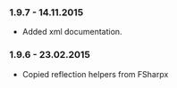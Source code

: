 ### 1.9.7 - 14.11.2015
* Added xml documentation.

### 1.9.6 - 23.02.2015
* Copied reflection helpers from FSharpx